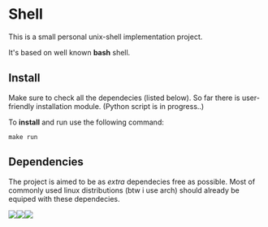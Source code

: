 # Shell
This is a small personal unix-shell implementation project.

It's based on well known <b>bash</b> shell.

## Install

Make sure to check all the dependecies (listed below). So far there is user-friendly installation module. (Python script is in progress..)

To <b>install</b> and run use the following command:

<code>make run</code>

## Dependencies

The project is aimed to be as <i>extra</i> dependecies free as possible. Most of commonly used linux distributions (btw i use arch) should already be equiped with these dependecies.

<img src="https://img.shields.io/badge/Xterm-372-lightgrey?style=for-the-badge&logo=appveyor"><img src="https://img.shields.io/badge/Readline-8.1-lightgrey?style=for-the-badge&logo=appveyor"><img src="https://img.shields.io/badge/make-lightgrey?style=for-the-badge&logo=appveyor">